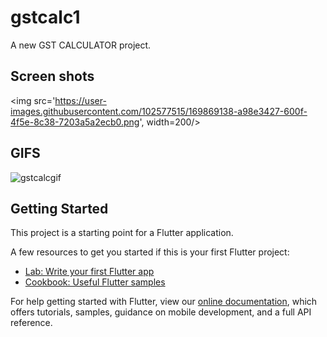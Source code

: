 # gstcalc1

A new GST CALCULATOR  project.

## Screen shots

<img src='https://user-images.githubusercontent.com/102577515/169869138-a98e3427-600f-4f5e-8c38-7203a5a2ecb0.png', width=200/>

## GIFS

![gstcalcgif](https://user-images.githubusercontent.com/102577515/169869198-11d30956-7fe8-4e10-a581-2a355540692f.gif)


## Getting Started

This project is a starting point for a Flutter application.

A few resources to get you started if this is your first Flutter project:

- [Lab: Write your first Flutter app](https://flutter.dev/docs/get-started/codelab)
- [Cookbook: Useful Flutter samples](https://flutter.dev/docs/cookbook)

For help getting started with Flutter, view our
[online documentation](https://flutter.dev/docs), which offers tutorials,
samples, guidance on mobile development, and a full API reference.
